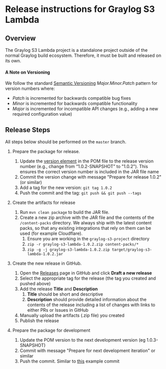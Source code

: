 # Release instructions for Graylog S3 Lambda  

## Overview

The Graylog S3 Lambda project is a standalone project outside of the normal Graylog build ecosystem. 
Therefore, it must be built and released on its own.

#### A Note on Versioning
We follow the standard [Semantic Versioning](https://semver.org/) *Major.Minor.Patch* pattern for version numbers where:
* *Patch* is incremented for backwards compatible bug fixes
* *Minor* is incremented for backwards compatible functionality
* *Major* is incremented for incompatible API changes (e.g., adding a new required configuration value)

## Release Steps
All steps below should be performed on the `master` branch.

1) Prepare the package for release.
    1) Update the [version element](https://github.com/Graylog2/graylog-s3-lambda/blob/8c5fecaf667bf5f44f2de43f981e93681b8fa97a/pom.xml#L6) 
    in the POM file to the release version number (e.g., change from “1.0.2-SNAPSHOT” to "1.0.2"). This ensures the correct 
    version number is included in the JAR file name
    1) Commit the version change with message "Prepare for release 1.0.2" (or similar)
    1) Add a tag for the new version: `git tag 1.0.2` 
    1) Push the commit and the tag: `git push && git push --tags`

1) Create the artifacts for release
    1) Run `mvn clean package` to build the JAR file.
    1) Create a new zip archive with the JAR file and the contents of the `/content-packs` directory. We always ship 
    with the latest content packs, so that any existing integrations that rely on them can be used (for example Cloudflare). 
        1) Ensure you are working in the `graylog-s3-project` directory
        1) `zip -r graylog-s3-lambda-1.0.2.zip content-packs/*` 
        1) `zip -g -j graylog-s3-lambda-1.0.2.zip target/graylog-s3-lambda-1.0.2.jar`

1) Create the new release in GitHub.
    1) Open the [Releases](https://github.com/graylog2/graylog-s3-lambda/releases) page in GitHub and click **Draft a new release**
    1) Select the appropriate tag for the release (the tag you created and pushed above)
    1) Add the release **Title** and **Description**
        1) **Title** should be short and descriptive
        1) **Description** should provide detailed information about the contents of the release including a list of 
        changes with links to either PRs or Issues in GitHub
    1) Manually upload the artifacts (.zip file) you created
    1) Publish the release

1) Prepare the package for development
    1) Update the POM version to the next development version (eg 1.0.3-SNAPSHOT)
    1) Commit with message "Prepare for next development iteration" or similar
    1) Push the commit. Similar to [this](https://github.com/Graylog2/graylog-s3-lambda/commit/092e62d43af23fef800574b679498a5a14eea61f) example commit